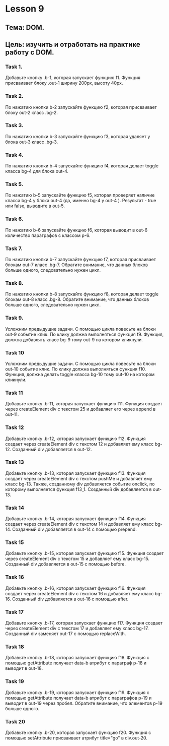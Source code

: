 # Lesson 9
  

## Тема: DOM.
## Цель: изучить и отработать на практике работу с DOM.

### Task 1.

Добавьте кнопку .b-1, которая запускает функцию f1. Функция присваивает блоку .out-1 ширину 200px, высоту 40px.

### Task 2.

По нажатию кнопки b-2 запускайте функцию f2, которая присваивает блоку out-2 класс .bg-2.


### Task 3.

По нажатию кнопки b-3 запускайте функцию f3, которая удаляет у блока out-3 класс .bg-3.


### Task 4.

По нажатию кнопки b-4 запускайте функцию f4, которая делает toggle класса bg-4 для блока out-4.


### Task 5.

По нажатию b-5 запускайте функцию f5, которая проверяет наличие класса bg-4 у блока out-4 (да, именно bg-4 у out-4 ). Результат - true или false, выводите в out-5.


### Task 6.

По нажатию b-6 запускайте функцию f6, которая выводит в out-6 количество параграфов с классом p-6.


### Task 7.

По нажатию кнопки b-7 запускайте функцию f7, которая присваивает блокам out-7 класс .bg-7. Обратите внимание, что данных блоков больше одного, следовательно нужен цикл.


### Task 8.

По нажатию кнопки b-8 запускайте функцию f8, которая делает toggle блокам out-8 класс .bg-8. Обратите внимание, что данных блоков больше одного, следовательно нужен цикл.


### Task 9.

Усложним предыдущие задачи. С помощью цикла повесьте на блоки out-9 событие клик. По клику должна выполняться функция f9. Функция, должна добавлять класс bg-9 тому out-9 на котором кликнули.


### Task 10

Усложним предыдущие задачи. С помощью цикла повесьте на блоки out-10 событие клик. По клику должна выполняться функция f10. Функция, должна делать toggle класса bg-10 тому out-10 на котором кликнули.


### Task 11

Добавьте кнопку .b-11, которая запускает функцию f11. Функция создает через createElement div c текстом 25 и добавляет его через append в out-11.


### Task 12

Добавьте кнопку .b-12, которая запускает функцию f12. Функция создает через createElement div c текстом 12 и добавляет ему класс bg-12. Созданный div добавляется в out-12.


### Task 13

Добавьте кнопку .b-13, которая запускает функцию f13. Функция создает через createElement div c текстом pushMe и добавляет ему класс bg-13. Также, созданному div добавляется событие onclick, по которому выполняется функция f13_1. Созданный div добавляется в out-13.


### Task 14

Добавьте кнопку .b-14, которая запускает функцию f14. Функция создает через createElement div c текстом 14 и добавляет ему класс bg-14. Созданный div добавляется в out-14 с помощью prepend.


### Task 15

Добавьте кнопку .b-15, которая запускает функцию f15. Функция создает через createElement div c текстом 15 и добавляет ему класс bg-15. Созданный div добавляется в out-15 с помощью before.


### Task 16

Добавьте кнопку .b-16, которая запускает функцию f16. Функция создает через createElement div c текстом 16 и добавляет ему класс bg-16. Созданный div добавляется в out-16 с помощью after.


### Task 17

Добавьте кнопку .b-17, которая запускает функцию f17. Функция создает через createElement div c текстом 17 и добавляет ему класс bg-17. Созданный div заменяет out-17 с помощью replaceWith.


### Task 18

Добавьте кнопку .b-18, которая запускает функцию f18. Функция с помощью getAttribute получает data-b атрибут с параграф p-18 и выводит в out-18.


### Task 19

Добавьте кнопку .b-19, которая запускает функцию f19. Функция с помощью getAttribute получает data-b атрибут с параграфов p-19 и выводит в out-19 через пробел. Обратите внимание, что элементов p-19 больше одного.


### Task 20

Добавьте кнопку .b-20, которая запускает функцию f20. Функция с помощью setAttribute присваивает атрибут title="go" в div.out-20.

